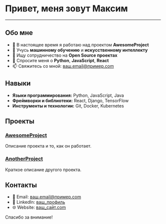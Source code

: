 # Привет, меня зовут Максим
---
## Обо мне
- 🔭 В настоящее время я работаю над проектом **AwesomeProject**
- 🌱 Учусь **машинному обучению** и **искусственному интеллекту**
- 👯 Ищу сотрудничество на **Open Source проектах**
- 💬 Спросите меня о **Python**, **JavaScript**, **React**
- 📫 Свяжитесь со мной: [ваш.email@пример.com](mailto:ваш.email@пример.com)

## Навыки
- **Языки программирования:** Python, JavaScript, Java
- **Фреймворки и библиотеки:** React, Django, TensorFlow
- **Инструменты и технологии:** Git, Docker, Kubernetes

## Проекты
### [AwesomeProject](https://github.com/ВашеИмя/AwesomeProject)
Описание проекта и то, как он работает.

### [AnotherProject](https://github.com/ВашеИмя/AnotherProject)
Краткое описание другого проекта.

## Контакты
- 📧 Email: [ваш.email@пример.com](mailto:ваш.email@пример.com)
- 🔗 LinkedIn: [ваш_профиль](https://www.linkedin.com/in/ваш_профиль/)
- 🌐 Website: [ваш_сайт.com](https://ваш_сайт.com)

Спасибо за внимание!
